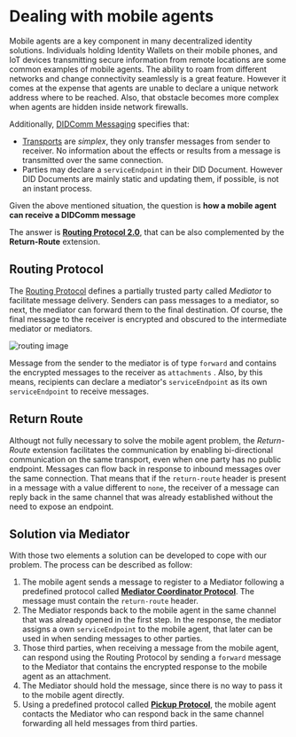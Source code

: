 # Dealing with mobile agents

Mobile agents are a key component in many decentralized identity solutions. Individuals holding Identity Wallets on their mobile phones, and IoT devices transmitting secure information from remote locations are some common examples of mobile agents. The ability to roam from different networks and change connectivity seamlessly is a great feature. However it comes at the expense that agents are unable to declare a unique network address where to be reached. Also, that obstacle becomes more complex when agents are hidden inside network firewalls.

Additionally, [DIDComm Messaging](https://identity.foundation/didcomm-messaging/spec/) specifies that:
* [Transports](https://identity.foundation/didcomm-messaging/spec/v2.0/#transports) are _simplex_, they only transfer messages from sender to receiver. No information about the effects or results from a message is transmitted over the same connection.
* Parties may declare a `serviceEndpoint` in their DID Document. However DID Documents are mainly static and updating them, if possible, is not an instant process.

Given the above mentioned situation, the question is **how a mobile agent can receive a DIDComm message**

The answer is  **[Routing Protocol 2.0](https://identity.foundation/didcomm-messaging/spec/v2.0/#routing-protocol-20)**, that can be also complemented by the **Return-Route** extension.

## Routing Protocol
The [Routing Protocol](https://identity.foundation/didcomm-messaging/spec/v2.0/#routing-protocol-20) defines a partially trusted party called _Mediator_ to facilitate message delivery. Senders can pass messages to a mediator, so next, the mediator can forward them to the final destination. Of course, the final message to the receiver is encrypted and obscured to the intermediate mediator or mediators.

![routing image](https://identity.foundation/didcomm-messaging/collateral/routing-roles.png)

Message from the sender to the mediator is of type `forward` and contains the encrypted messages to the receiver as `attachments` . Also, by this means, recipients can declare a mediator's `serviceEndpoint` as its own `serviceEndpoint` to receive messages.


## Return Route
Althougt not fully necessary to solve the mobile agent problem, the _Return-Route_ extension facilitates the communication by enabling bi-directional communication on the same transport, even when one party has no public endpoint. Messages can flow back in response to inbound messages over the same connection.
That means that if the `return-route` header is present in a message with a value different to `none`, the receiver of a message can reply back in the same channel that was already established without the need to expose an endpoint.

## Solution via Mediator
With those two elements a solution can be developed to cope with our problem. The process can be described as follow:
1. The mobile agent sends a message to register to a Mediator following a predefined protocol called **[Mediator Coordinator Protocol](https://github.com/hyperledger/aries-rfcs/tree/b3a3942ef052039e73cd23d847f42947f8287da2/features/0211-route-coordination)**. The message must contain the `return-route` header.
2. The Mediator responds back to the mobile agent in the same channel that was already opened in the first step. In the response, the mediator assigns a own `serviceEndpoint` to the mobile agent, that later can be used in when sending messages to other parties.
3. Those third parties, when receiving a message from the mobile agent, can respond using the Routing Protocol by sending a `forward` message to the Mediator that contains the encrypted response to the mobile agent as an attachment.
4. The Mediator should hold the message, since there is no way to pass it to the mobile agent directly.
5. Using a predefined protocol called **[Pickup Protocol](https://github.com/hyperledger/aries-rfcs/blob/cab12f80217ab3aab6243e69051c3442a62a0b45/features/0685-pickup-v2/README.md)**, the mobile agent contacts the Mediator who can respond back in the same channel forwarding all held messages from third parties.



